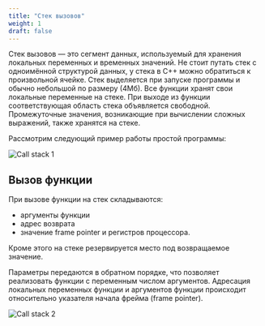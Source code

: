```yaml
---
title: "Стек вызовов"
weight: 1
draft: false
---
```


Стек вызовов — это сегмент данных, используемый для хранения локальных переменных и временных значений. Не стоит путать стек с одноимённой структурой данных, у стека в C++ можно обратиться к произвольной ячейке. Стек выделяется при запуске программы и обычно небольшой по размеру (4Мб).
Все функции хранят свои локальные переменные на стеке. При выходе из функции соответствующая область стека объявляется свободной. Промежуточные значения, возникающие при вычислении сложных выражений, также хранятся на стеке.

Рассмотрим следующий пример работы простой программы:

![Call stack 1](/static/images/basics/lecture2/functionCallStack1.gif?featherlight=false)

## Вызов функции

При вызове функции на стек складываются:
- aргументы функции
- адрес возврата
- значение frame pointer и регистров процессора.

Кроме этого на стеке резервируется место под возвращаемое значение.

Параметры передаются в обратном порядке, что позволяет реализовать функции с переменным числом аргументов. Адресация локальных переменных функции и аргументов функции происходит относительно указателя начала фрейма (frame pointer).

![Call stack 2](/static/images/basics/lecture2/functionCallStack2.gif?featherlight=false)
